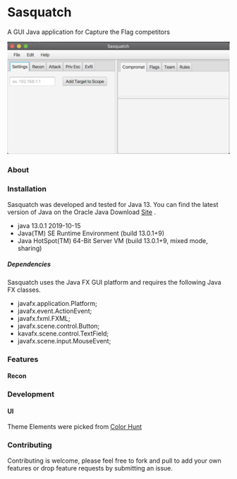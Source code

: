 # Sasquatch
A GUI Java application for Capture the Flag competitors

![](assets/images/sasquatch-redWoods-v0.01.png)


### About 

### Installation 
Sasquatch was developed and tested for Java 13. You can find the latest version of Java on the Oracle Java Download [Site](https://www.java.com/en/download/) . 
+ java 13.0.1 2019-10-15
+ Java(TM) SE Runtime Environment (build 13.0.1+9)
+ Java HotSpot(TM) 64-Bit Server VM (build 13.0.1+9, mixed mode, sharing)

##### Dependencies 
Sasquatch uses the Java FX GUI platform and requires the following Java FX classes.

 + javafx.application.Platform;
 + javafx.event.ActionEvent;
 + javafx.fxml.FXML;
 + javafx.scene.control.Button;
 + kavafx.scene.control.TextField;
 + javafx.scene.input.MouseEvent;

### Features

#### Recon

### Development

#### UI 
Theme Elements were picked from [Color Hunt](https://colorhunt.com/)


### Contributing 
Contributing is welcome, please feel free to fork and pull to add your own features or drop feature requests by submitting an issue. 
